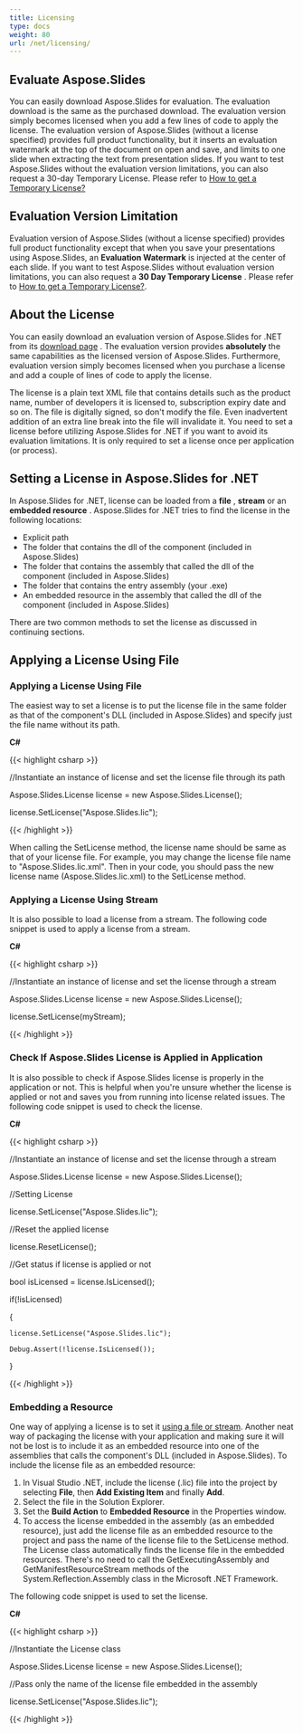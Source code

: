 ```yaml
---
title: Licensing
type: docs
weight: 80
url: /net/licensing/
---
```


## **Evaluate Aspose.Slides**
You can easily download Aspose.Slides for evaluation. The evaluation download is the same as the purchased download. The evaluation version simply becomes licensed when you add a few lines of code to apply the license. The evaluation version of Aspose.Slides (without a license specified) provides full product functionality, but it inserts an evaluation watermark at the top of the document on open and save, and limits to one slide when extracting the text from presentation slides. If you want to test Aspose.Slides without the evaluation version limitations, you can also request a 30-day Temporary License. Please refer to [How to get a Temporary License?](https://purchase.aspose.com/temporary-license)
## **Evaluation Version Limitation**
Evaluation version of Aspose.Slides (without a license specified) provides full product functionality except that when you save your presentations using Aspose.Slides, an **Evaluation Watermark** is injected at the center of each slide. If you want to test Aspose.Slides without evaluation version limitations, you can also request a **30 Day Temporary License** . Please refer to [How to get a Temporary License?](https://purchase.aspose.com/temporary-license).
## **About the License**
You can easily download an evaluation version of Aspose.Slides for .NET from its [download page](https://www.nuget.org/packages/Aspose.Slides.NET/) . The evaluation version provides **absolutely** the same capabilities as the licensed version of Aspose.Slides. Furthermore, evaluation version simply becomes licensed when you purchase a license and add a couple of lines of code to apply the license.

The license is a plain text XML file that contains details such as the product name, number of developers it is licensed to, subscription expiry date and so on. The file is digitally signed, so don't modify the file. Even inadvertent addition of an extra line break into the file will invalidate it. You need to set a license before utilizing Aspose.Slides for .NET if you want to avoid its evaluation limitations. It is only required to set a license once per application (or process).
## **Setting a License in Aspose.Slides for .NET**
In Aspose.Slides for .NET, license can be loaded from a **file** , **stream** or an **embedded resource** . Aspose.Slides for .NET tries to find the license in the following locations:

- Explicit path
- The folder that contains the dll of the component (included in Aspose.Slides)
- The folder that contains the assembly that called the dll of the component (included in Aspose.Slides)
- The folder that contains the entry assembly (your .exe)
- An embedded resource in the assembly that called the dll of the component (included in Aspose.Slides)

There are two common methods to set the license as discussed in continuing sections.
## **Applying a License Using File**
### **Applying a License Using File**
The easiest way to set a license is to put the license file in the same folder as that of the component's DLL (included in Aspose.Slides) and specify just the file name without its path.

**C#**

{{< highlight csharp >}}

 //Instantiate an instance of license and set the license file through its path

Aspose.Slides.License license = new Aspose.Slides.License();

license.SetLicense("Aspose.Slides.lic");


{{< /highlight >}}



When calling the SetLicense method, the license name should be same as that of your license file. For example, you may change the license file name to "Aspose.Slides.lic.xml". Then in your code, you should pass the new license name (Aspose.Slides.lic.xml) to the SetLicense method.
### **Applying a License Using Stream**
It is also possible to load a license from a stream. The following code snippet is used to apply a license from a stream.

**C#**

{{< highlight csharp >}}

 //Instantiate an instance of license and set the license through a stream

Aspose.Slides.License license = new Aspose.Slides.License();

license.SetLicense(myStream);

{{< /highlight >}}


### **Check If Aspose.Slides License is Applied in Application**
It is also possible to check if Aspose.Slides license is properly in the application or not. This is helpful when you're unsure whether the license is applied or not and saves you from running into license related issues. The following code snippet is used to check the license.

**C#**

{{< highlight csharp >}}

 //Instantiate an instance of license and set the license through a stream

Aspose.Slides.License license = new Aspose.Slides.License();

//Setting License

license.SetLicense("Aspose.Slides.lic");

//Reset the applied license

license.ResetLicense();

//Get status if license is applied or not

bool isLicensed = license.IsLicensed();

if(!isLicensed)

{

    license.SetLicense("Aspose.Slides.lic");

    Debug.Assert(!license.IsLicensed());

}



{{< /highlight >}}


### **Embedding a Resource**
One way of applying a license is to set it [using a file or stream](/slides/net/licensing/). Another neat way of packaging the license with your application and making sure it will not be lost is to include it as an embedded resource into one of the assemblies that calls the component's DLL (included in Aspose.Slides). To include the license file as an embedded resource:

1. In Visual Studio .NET, include the license (.lic) file into the project by selecting **File**, then **Add Existing Item** and finally **Add**.
1. Select the file in the Solution Explorer.
1. Set the **Build Action** to **Embedded Resource** in the Properties window.
1. To access the license embedded in the assembly (as an embedded resource), just add the license file as an embedded resource to the project and pass the name of the license file to the SetLicense method. The License class automatically finds the license file in the embedded resources. There's no need to call the GetExecutingAssembly and GetManifestResourceStream methods of the System.Reflection.Assembly class in the Microsoft .NET Framework.

The following code snippet is used to set the license.

**C#**

{{< highlight csharp >}}

 //Instantiate the License class

Aspose.Slides.License license = new Aspose.Slides.License();

//Pass only the name of the license file embedded in the assembly

license.SetLicense("Aspose.Slides.lic");



{{< /highlight >}}




